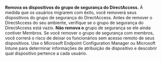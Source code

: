 **Remova os dispositivos do grupo de segurança do DirectAccess.** À medida que os usuários migrarem com êxito, você removerá seus dispositivos do grupo de segurança do DirectAccess. Antes de remover o DirectAccess do seu ambiente, verifique se o grupo de segurança do DirectAccess está vazio. **Não remova o** grupo de segurança se ele ainda contiver Membros. Se você remover o grupo de segurança com membros, você correrá o risco de deixar os funcionários sem acesso remoto de seus dispositivos. Use o Microsoft Endpoint Configuration Manager ou Microsoft Intune para determinar informações de atribuição de dispositivo e descobrir qual dispositivo pertence a cada usuário. 